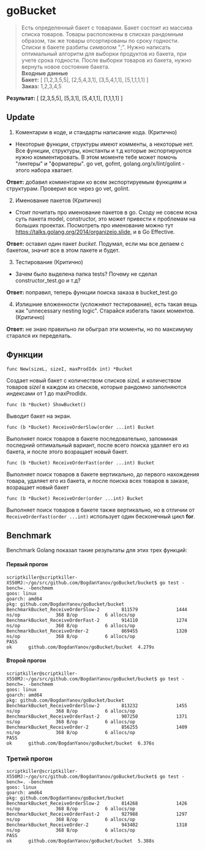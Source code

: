 # goBucket

> Есть определенный бакет с товарами. Бакет состоит из массива списка товаров. Товары расположены в списках рандомным образом, так же товары отсортированы по сроку годности. Списки в бакете разбиты символом ";". Нужно написать оптимальный алгоритм для выборки продуктов из бакета, при учете срока годности. После выборки товаров из бакета, нужно вернуть новое состояние бакета.  
>**Входные данные**  
>**Бакет:** [ [1,2,3,5,5], [2,5,4,3,1], [3,5,4,1,1], [5,1,1,1,1] ]  
>**Заказ:** 1,2,3,4,5

**Результат:** [ [2,3,5,5], [5,3,1], [5,4,1,1], [1,1,1,1] ]

## Update

1. Коментарии в коде, и стандарты написание кода. (Критично)  
  + Некоторые функции, структуры имеют комменты, а некоторые нет. Все функции, структуры, константы и т.д которые экспортируются нужно комментировать. В этом моменте тебе может помочь "линтеры" и "форматеры". go vet, gofmt, golang.org/x/lint/golint - этого набора хватает.
  
  **Ответ:** добавил комментарии ко всем экспортируемым функциям и структурам. Проверил все через go vet, golint.

2. Именование пакетов (Критично)  
  + Стоит почитать про именование пакетов в go. Сходу не совсем ясна суть пакета model, constructor, это может привести к проблемам на больших проектах. Посмотреть про именование можно тут https://talks.golang.org/2014/organizeio.slide, и в Go Effective.
  
  **Ответ:** оставил один пакет *bucket*. Подумал, если мы все делаем с бакетом, значит все в этом пакете и будет.
  
3. Тестирование (Критично)  
  + Зачем было выделена папка tests? Почему не сделал constructor_test.go и т.д?
 
  **Ответ:** поправил, теперь функции поиска заказа в bucket_test.go
  
 4. Излишние вложенности (усложняют тестирование), есть такая вещь как "unnecessary nesting logic". Старайся избегать таких моментов. (Критично)
 
  **Ответ:** не знаю правильно ли обыграл эти моменты, но по максимуму старался их переделать.

## Функции

```
func New(sizeL, sizeI, maxProdIdx int) *Bucket
```

Создает новый бакет с количеством списков *sizeL* и количеством товаров *sizeI* в каждом из списков, которые рандомно заполняются индексами от 1 до maxProdIdx.

```
func (b *Bucket) ShowBucket()
```

Выводит бакет на экран.

```
func (b *Bucket) ReceiveOrderSlow(order ...int) Bucket
```

Выполняет поиск товаров в бакете последовательно, запоминая последний оптимальный вариант, после всего поиска удаляет его из бакета, и после этого возращает новый бакет.

```
func (b *Bucket) ReceiveOrderFast(order ...int) Bucket
```

Выполняет поиск товаров в бакете вертикально, до первого нахождения товара, удаляет его из бакета, и после поиска всех товаров в заказе, возращает новый бакет

```
func (b *Bucket) ReceiveOrder(order ...int) Bucket
```

Выполняет поиск товаров в бакете также вертикально, но в отличии от ```ReceiveOrderFast(order ...int)``` использует один бесконечный цикл **for**.

## Benchmark

Benchmark Golang показал такие результаты для этих трех функций:

#### Первый прогон

```
scriptkiller@scriptkiller-X550MJ:~/go/src/github.com/BogdanYanov/goBucket/bucket$ go test -bench=. -benchmem
goos: linux
goarch: amd64
pkg: github.com/BogdanYanov/goBucket/bucket
BenchmarkBucket_ReceiveOrderSlow-2        811579              1444 ns/op             368 B/op          6 allocs/op
BenchmarkBucket_ReceiveOrderFast-2        914110              1274 ns/op             368 B/op          6 allocs/op
BenchmarkBucket_ReceiveOrder-2            869455              1320 ns/op             368 B/op          6 allocs/op
PASS
ok      github.com/BogdanYanov/goBucket/bucket  4.279s
```

#### Второй прогон

```
scriptkiller@scriptkiller-X550MJ:~/go/src/github.com/BogdanYanov/goBucket/bucket$ go test -bench=. -benchmem
goos: linux
goarch: amd64
pkg: github.com/BogdanYanov/goBucket/bucket
BenchmarkBucket_ReceiveOrderSlow-2        813232              1455 ns/op             368 B/op          6 allocs/op
BenchmarkBucket_ReceiveOrderFast-2        907250              1371 ns/op             368 B/op          6 allocs/op
BenchmarkBucket_ReceiveOrder-2            856255              1409 ns/op             368 B/op          6 allocs/op
PASS
ok      github.com/BogdanYanov/goBucket/bucket  6.376s
```

### Третий прогон

```
scriptkiller@scriptkiller-X550MJ:~/go/src/github.com/BogdanYanov/goBucket/bucket$ go test -bench=. -benchmem
goos: linux
goarch: amd64
pkg: github.com/BogdanYanov/goBucket/bucket
BenchmarkBucket_ReceiveOrderSlow-2        814268              1426 ns/op             368 B/op          6 allocs/op
BenchmarkBucket_ReceiveOrderFast-2        927988              1297 ns/op             368 B/op          6 allocs/op
BenchmarkBucket_ReceiveOrder-2            943402              1318 ns/op             368 B/op          6 allocs/op
PASS
ok      github.com/BogdanYanov/goBucket/bucket  5.388s
```
